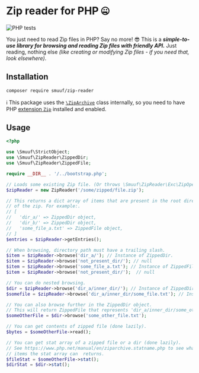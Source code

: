 # Zip reader for PHP 🤐

![PHP tests](https://github.com/smuuf/php-zip-reader/workflows/PHP%20tests/badge.svg)

You just need to read Zip files in PHP? Say no more! 😎 This is a ***simple-to-use library for browsing and reading Zip files with friendly API.*** Just reading, nothing else _(like creating or modifying Zip files - if you need that, look elsewhere)_.

## Installation
```bash
composer require smuuf/zip-reader
```

ℹ️ This package uses the [`\ZipArchive`](https://www.php.net/manual/en/fiber.suspend.php) class internally, so you need to have PHP [extension `Zip`](https://www.php.net/manual/en/zip.installation.php) installed and enabled.

## Usage

```php
<?php

use \Smuuf\StrictObject;
use \Smuuf\ZipReader\ZippedDir;
use \Smuuf\ZipReader\ZippedFile;

require __DIR__ . '/../bootstrap.php';

// Loads some existing Zip file. (Or throws \Smuuf\ZipReader\Exc\ZipOpenError)
$zipReader = new ZipReader('/some/zipped/file.zip');

// This returns a dict array of items that are present in the root directory
// of the zip. For example:.
// [
// 	 'dir_a/' => ZippedDir object,
// 	 'dir_b/' => ZippedDir object,
// 	 'some_file_a.txt' => ZippedFile object,
// ]
$entries = $zipReader->getEntries();

// When browsing, directory path must have a trailing slash.
$item = $zipReader->browse('dir_a/'); // Instance of ZippedDir.
$item = $zipReader->browse('not_present_dir/'); // null
$item = $zipReader->browse('some_file_a.txt'); // Instance of ZippedFile.
$item = $zipReader->browse('not_present_dir/');  // null

// You can do nested browsing.
$dir = $zipReader->browse('dir_a/inner_dir/'); // Instance of ZippedDir.
$somefile = $zipReader->browse('dir_a/inner_dir/some_file.txt'); // Instance of ZippedFile.

// You can also browse further in the ZippedDir object.
// This will return ZippedFile that represents 'dir_a/inner_dir/some_other_file.txt'.
$someOtherFile = $dir->browse('some_other_file.txt');

// You can get contents of zipped file (done lazily).
$bytes = $someOtherFile->read();

// You can get stat array of a zipped file or a dir (done lazily).
// See https://www.php.net/manual/en/ziparchive.statname.php to see what
// items the stat array can  returns.
$fileStat = $someOtherFile->stat();
$dirStat = $dir->stat();
```
